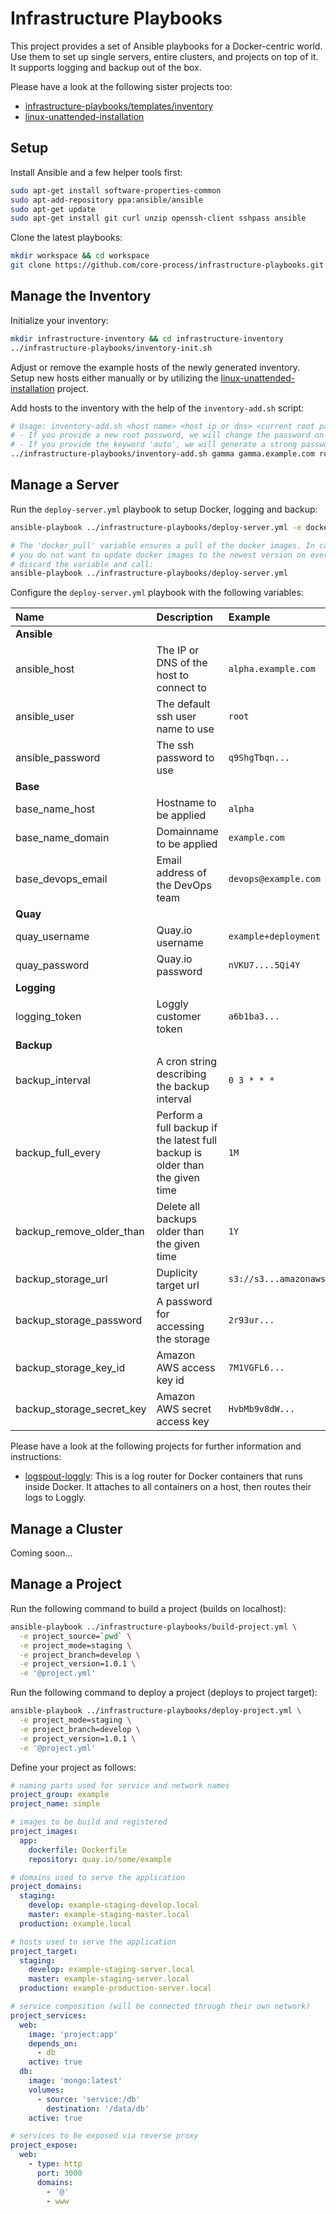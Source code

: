 # Infrastructure Playbooks

This project provides a set of Ansible playbooks for a Docker-centric world. Use them to set up single servers, entire clusters, and projects on top of it. It supports logging and backup out of the box.

Please have a look at the following sister projects too:
- [infrastructure-playbooks/templates/inventory](https://github.com/core-process/infrastructure-playbooks/tree/master/templates/inventory)
- [linux-unattended-installation](https://github.com/core-process/linux-unattended-installation)

## Setup

Install Ansible and a few helper tools first:

```sh
sudo apt-get install software-properties-common
sudo apt-add-repository ppa:ansible/ansible
sudo apt-get update
sudo apt-get install git curl unzip openssh-client sshpass ansible
```

Clone the latest playbooks:

```sh
mkdir workspace && cd workspace
git clone https://github.com/core-process/infrastructure-playbooks.git
```

## Manage the Inventory

Initialize your inventory:

```sh
mkdir infrastructure-inventory && cd infrastructure-inventory
../infrastructure-playbooks/inventory-init.sh
```

Adjust or remove the example hosts of the newly generated inventory. Setup new hosts either manually or by utilizing the [linux-unattended-installation](https://github.com/core-process/linux-unattended-installation) project.

Add hosts to the inventory with the help of the `inventory-add.sh` script:

```sh
# Usage: inventory-add.sh <host name> <host ip or dns> <current root password> [<new root password>|auto]
# - If you provide a new root password, we will change the password on the host automatically.
# - If you provide the keyword 'auto', we will generate a strong password automatically.
../infrastructure-playbooks/inventory-add.sh gamma gamma.example.com root-password auto
```

## Manage a Server

Run the `deploy-server.yml` playbook to setup Docker, logging and backup:

```sh
ansible-playbook ../infrastructure-playbooks/deploy-server.yml -e docker_pull=true

# The 'docker_pull' variable ensures a pull of the docker images. In case
# you do not want to update docker images to the newest version on every run,
# discard the variable and call:
ansible-playbook ../infrastructure-playbooks/deploy-server.yml
```

Configure the `deploy-server.yml` playbook with the following variables:

| Name | Description | Example |
| :--- | :--- |  :--- |
| **Ansible** | | |
| ansible_host | The IP or DNS of the host to connect to  | `alpha.example.com` |
| ansible_user | The default ssh user name to use | `root` |
| ansible_password | The ssh password to use | `q9ShgTbqn...` |
| **Base** | | |
| base_name_host | Hostname to be applied | `alpha` |
| base_name_domain | Domainname to be applied | `example.com` |
| base_devops_email | Email address of the DevOps team | `devops@example.com` |
| **Quay** | | |
| quay_username | Quay.io username  | `example+deployment` |
| quay_password | Quay.io password  | `nVKU7....5Qi4Y` |
| **Logging** | | |
| logging_token | Loggly customer token  | `a6b1ba3...` |
| **Backup** | | |
| backup_interval | A cron string describing the backup interval | `0 3 * * *` |
| backup_full_every | Perform a full backup if the latest full backup is older than the given time | `1M` |
| backup_remove_older_than | Delete all backups older than the given time | `1Y` |
| backup_storage_url | Duplicity target url | `s3://s3...amazonaws.com/...` |
| backup_storage_password | A password for accessing the storage | `2r93ur...` |
| backup_storage_key_id | Amazon AWS access key id | `7M1VGFL6...` |
| backup_storage_secret_key | Amazon AWS secret access key | `HvbMb9v8dW...` |

Please have a look at the following projects for further information and instructions:
- [logspout-loggly](https://github.com/iamatypeofwalrus/logspout-loggly): This is a log router for Docker containers that runs inside Docker. It attaches to all containers on a host, then routes their logs to Loggly.

## Manage a Cluster

Coming soon...

## Manage a Project

Run the following command to build a project (builds on localhost):

```sh
ansible-playbook ../infrastructure-playbooks/build-project.yml \
  -e project_source=`pwd` \
  -e project_mode=staging \
  -e project_branch=develop \
  -e project_version=1.0.1 \
  -e '@project.yml'
```

Run the following command to deploy a project (deploys to project target):

```sh
ansible-playbook ../infrastructure-playbooks/deploy-project.yml \
  -e project_mode=staging \
  -e project_branch=develop \
  -e project_version=1.0.1 \
  -e '@project.yml'
```

Define your project as follows:

```yml
# naming parts used for service and network names
project_group: example
project_name: simple

# images to be build and registered
project_images:
  app:
    dockerfile: Dockerfile
    repository: quay.io/some/example

# domains used to serve the application
project_domains:
  staging:
    develop: example-staging-develop.local
    master: example-staging-master.local
  production: example.local

# hosts used to serve the application
project_target:
  staging:
    develop: example-staging-server.local
    master: example-staging-server.local
  production: example-production-server.local

# service composition (will be connected through their own network)
project_services:
  web:
    image: 'project:app'
    depends_on:
      - db
    active: true
  db:
    image: 'mongo:latest'
    volumes:
      - source: 'service:/db'
        destination: '/data/db'
    active: true

# services to be exposed via reverse proxy
project_expose:
  web:
    - type: http
      port: 3000
      domains:
        - '@'
        - www
```
